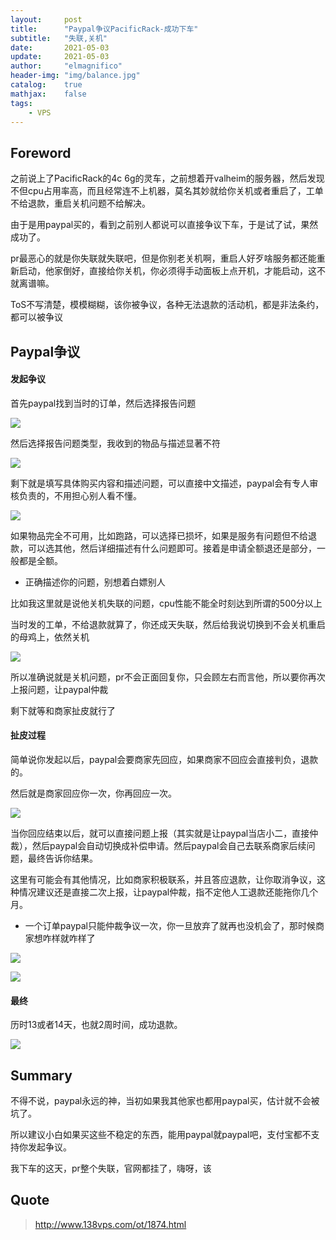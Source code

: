 ```yaml
---
layout:     post
title:      "Paypal争议PacificRack-成功下车"
subtitle:   "失联,关机"
date:       2021-05-03
update:     2021-05-03
author:     "elmagnifico"
header-img: "img/balance.jpg"
catalog:    true
mathjax:    false
tags:
    - VPS
---
```


## Foreword

之前说上了PacificRack的4c 6g的灵车，之前想着开valheim的服务器，然后发现不但cpu占用率高，而且经常连不上机器，莫名其妙就给你关机或者重启了，工单不给退款，重启关机问题不给解决。

由于是用paypal买的，看到之前别人都说可以直接争议下车，于是试了试，果然成功了。



pr最恶心的就是你失联就失联吧，但是你别老关机啊，重启人好歹啥服务都还能重新启动，他家倒好，直接给你关机，你必须得手动面板上点开机，才能启动，这不就离谱嘛。

ToS不写清楚，模模糊糊，该你被争议，各种无法退款的活动机，都是非法条约，都可以被争议



## Paypal争议

#### 发起争议

首先paypal找到当时的订单，然后选择报告问题

![](https://img.elmagnifico.tech/static/upload/elmagnifico/oX9MTrZuAQiB3xy.png)



然后选择报告问题类型，我收到的物品与描述显著不符

![](https://img.elmagnifico.tech/static/upload/elmagnifico/mh5vxFu6je3kd4G.jpg)

剩下就是填写具体购买内容和描述问题，可以直接中文描述，paypal会有专人审核负责的，不用担心别人看不懂。

![](https://img.elmagnifico.tech/static/upload/elmagnifico/z57W8kUKNa6XYOF.png)

如果物品完全不可用，比如跑路，可以选择已损坏，如果是服务有问题但不给退款，可以选其他，然后详细描述有什么问题即可。接着是申请全额退还是部分，一般都是全额。

- 正确描述你的问题，别想着白嫖别人

比如我这里就是说他关机失联的问题，cpu性能不能全时刻达到所谓的500分以上

当时发的工单，不给退款就算了，你还成天失联，然后给我说切换到不会关机重启的母鸡上，依然关机

![](https://img.elmagnifico.tech/static/upload/elmagnifico/xE2NlcPrGvHwC5i.png)

所以准确说就是关机问题，pr不会正面回复你，只会顾左右而言他，所以要你再次上报问题，让paypal仲裁

剩下就等和商家扯皮就行了



#### 扯皮过程

简单说你发起以后，paypal会要商家先回应，如果商家不回应会直接判负，退款的。

然后就是商家回应你一次，你再回应一次。

![](https://img.elmagnifico.tech/static/upload/elmagnifico/MJg5wx3AuVtB1s6.png)

当你回应结束以后，就可以直接问题上报（其实就是让paypal当店小二，直接仲裁），然后paypal会自动切换成补偿申请。然后paypal会自己去联系商家后续问题，最终告诉你结果。



这里有可能会有其他情况，比如商家积极联系，并且答应退款，让你取消争议，这种情况建议还是直接二次上报，让paypal仲裁，指不定他人工退款还能拖你几个月。

- 一个订单paypal只能仲裁争议一次，你一旦放弃了就再也没机会了，那时候商家想咋样就咋样了



![](https://img.elmagnifico.tech/static/upload/elmagnifico/13K7mzTq2B4YPni.png)

![](https://img.elmagnifico.tech/static/upload/elmagnifico/KalfSQrt6g7NWJd.png)



#### 最终

历时13或者14天，也就2周时间，成功退款。

![](https://img.elmagnifico.tech/static/upload/elmagnifico/GRV29vNteTz6juM.png)



## Summary

不得不说，paypal永远的神，当初如果我其他家也都用paypal买，估计就不会被坑了。

所以建议小白如果买这些不稳定的东西，能用paypal就paypal吧，支付宝都不支持你发起争议。



我下车的这天，pr整个失联，官网都挂了，嗨呀，该



## Quote

> http://www.138vps.com/ot/1874.html


